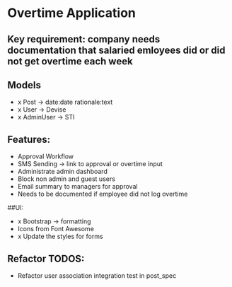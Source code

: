 # Overtime Application

## Key requirement: company needs documentation that salaried emloyees did or did not get overtime each week

## Models
- x Post -> date:date rationale:text
- x User -> Devise
- x AdminUser -> STI

## Features:
- Approval Workflow
- SMS Sending -> link to approval or overtime input
- Administrate admin dashboard
- Block non admin and guest users
- Email summary to managers for approval 
- Needs to be documented if employee did not log overtime

##UI:
- x Bootstrap -> formatting
- Icons from Font Awesome
- x Update the styles for forms

## Refactor TODOS:
- Refactor user association integration test in post_spec
